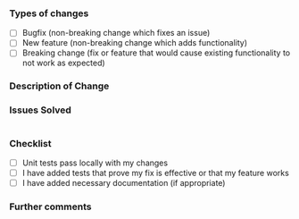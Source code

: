 <!--- Provide a general summary of the Pull Request in the Title above -->
### Types of changes
<!--- Put an `x` in the boxes that apply  -->
-   [ ] Bugfix (non-breaking change which fixes an issue)
-   [ ] New feature (non-breaking change which adds functionality)
-   [ ] Breaking change (fix or feature that would cause existing functionality to not work as expected)

### Description of Change
<!--- Include a brief description of this Pull Request and reasoning behind it. -->


### Issues Solved
<!--- If this Pull Request solves any issues, please list them here  -->
#

### Checklist
<!--- Put an `x` in the boxes that apply. You can also fill these out after creating the PR. If you're unsure about any of them, don't hesitate to ask. We're here to help! This is simply a reminder of what we are going to look for before merging your code.  -->
-   [ ] Unit tests pass locally with my changes
-   [ ] I have added tests that prove my fix is effective or that my feature works
-   [ ] I have added necessary documentation (if appropriate)

### Further comments

<!--- If this is a relatively large or complex change, kick off the discussion by explaining why you chose the solution you did and what alternatives you considered, etc... -->
